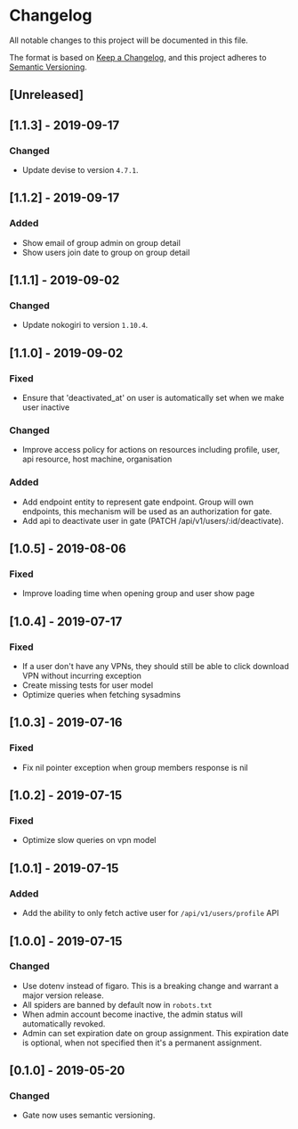 # Changelog
All notable changes to this project will be documented in this file.

The format is based on [Keep a Changelog](https://keepachangelog.com/en/1.0.0/),
and this project adheres to [Semantic Versioning](https://semver.org/spec/v2.0.0.html).

## [Unreleased]

## [1.1.3] - 2019-09-17
### Changed
- Update devise to version `4.7.1`.

## [1.1.2] - 2019-09-17
### Added
- Show email of group admin on group detail
- Show users join date to group on group detail

## [1.1.1] - 2019-09-02
### Changed
- Update nokogiri to version `1.10.4`.

## [1.1.0] - 2019-09-02
### Fixed
- Ensure that 'deactivated_at' on user is automatically set when we make user inactive
### Changed
- Improve access policy for actions on resources including profile, user, api resource, host machine, organisation
### Added
- Add endpoint entity to represent gate endpoint. Group will own endpoints, this mechanism will be used as an authorization for gate.
- Add api to deactivate user in gate (PATCH /api/v1/users/:id/deactivate).

## [1.0.5] - 2019-08-06
### Fixed
- Improve loading time when opening group and user show page

## [1.0.4] - 2019-07-17
### Fixed
- If a user don't have any VPNs, they should still be able to click download VPN without incurring exception
- Create missing tests for user model
- Optimize queries when fetching sysadmins

## [1.0.3] - 2019-07-16
### Fixed
- Fix nil pointer exception when group members response is nil

## [1.0.2] - 2019-07-15
### Fixed
- Optimize slow queries on vpn model

## [1.0.1] - 2019-07-15
### Added
- Add the ability to only fetch active user for `/api/v1/users/profile` API

## [1.0.0] - 2019-07-15
### Changed
- Use dotenv instead of figaro. This is a breaking change and warrant a major version release.
- All spiders are banned by default now in `robots.txt`
- When admin account become inactive, the admin status will automatically revoked.
- Admin can set expiration date on group assignment. This expiration date is optional, when not specified then it's a permanent assignment.

## [0.1.0] - 2019-05-20
### Changed
- Gate now uses semantic versioning.

